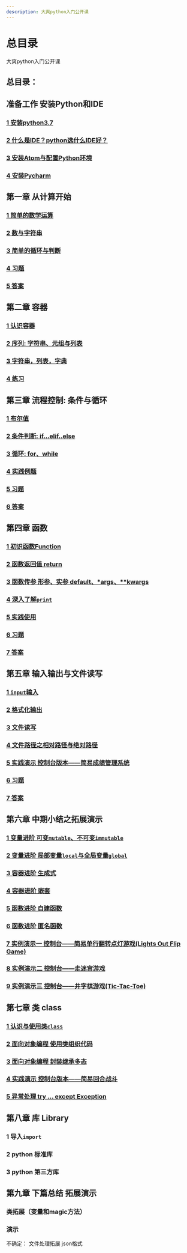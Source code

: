 ```yaml
---
description: 大爽python入门公开课
---
```


# 总目录

大爽python入门公开课

## 总目录：

## 准备工作 安装Python和IDE

### [1 安装python3.7](contents/0/1.md)
### [2 什么是IDE？python选什么IDE好？](contents/0/2.md)
### [3 安装Atom与配置Python环境](contents/0/3.md)
### [4 安装Pycharm](contents/0/4.md)

## 第一章 从计算开始

### [1 简单的数学运算](contents/1/1.md)
### [2 数与字符串](contents/1/2.md)
### [3 简单的循环与判断](contents/1/3.md)
### [4 习题](contents/1/4.md)
### [5 答案](contents/1/5.md)

## 第二章 容器

### [1 认识容器](contents/2/1.md)
### [2 序列: 字符串、元组与列表](contents/2/2.md)
### [3 字符串，列表，字典](contents/2/3.md)
### [4 练习](contents/2/4.md)

## 第三章 流程控制: 条件与循环

### [1 布尔值](contents/3/1.md)
### [2 条件判断: if...elif..else](contents/3/2.md)
### [3 循环: for、while](contents/3/3.md)
### [4 实践例题](contents/3/4.md)
### [5 习题](contents/3/5.md)
### [6 答案](contents/3/6.md)

## 第四章 函数
### [1 初识函数Function](./contents/4/1.md)
### [2 函数返回值 return](./contents/4/2.md)
### [3 函数传参 形参、实参 default、*args、**kwargs](./contents/4/3.md)
### [4 深入了解`print`](./contents/4/4.md)
### [5 实践使用](./contents/4/5.md)
### [6 习题](./contents/4/6.md)
### [7 答案](./contents/4/7.md)

## 第五章 输入输出与文件读写
### [1 `input`输入](./contents/5/1.md)
### [2 格式化输出](./contents/5/2.md)
### [3 文件读写](./contents/5/3.md)
### [4 文件路径之相对路径与绝对路径](./contents/5/4.md)
### [5 实践演示 控制台版本——简易成绩管理系统](./contents/5/5.md)
### [6 习题](./contents/5/6.md)
### [7 答案](./contents/5/7.md)

## 第六章 中期小结之拓展演示
### [1 变量进阶 可变`mutable`、不可变`immutable`](./contents/6/1.md)
### [2 变量进阶 局部变量`local`与全局变量`global`](./contents/6/2.md)
### [3 容器进阶 生成式](./contents/6/3.md)
### [4 容器进阶 嵌套](./contents/6/4.md)
### [5 函数进阶 自建函数](./contents/6/5.md)
### [6 函数进阶 匿名函数](./contents/6/6.md)

### [7 实例演示一 控制台——简易单行翻转点灯游戏(Lights Out Flip Game)](./contents/6/7.md)
### [8 实例演示二 控制台——走迷宫游戏](./contents/6/8.md)
### [9 实例演示三 控制台——井字棋游戏(Tic-Tac-Toe)](./contents/6/9.md)

## 第七章 类 class
### [1 认识与使用类`class`](./contents/7/1.md)
### [2 面向对象编程 使用类组织代码](./contents/7/2.md)
### [3 面向对象编程 封装继承多态](./contents/7/3.md)
### [4 实践演示 控制台版本——简易回合战斗](./contents/7/4.md)
### [5 异常处理 try ... except Exception](./contents/7/5.md)

## 第八章 库 Library
### 1 导入`import`
### 2 python 标准库
### 3 python 第三方库

## 第九章 下篇总结 拓展演示
### 类拓展（变量和magic方法）
### 演示



不确定：
文件处理拓展 json格式
